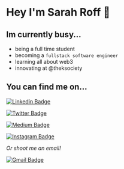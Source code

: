 # Hey I'm Sarah Roff 👋

## Im currently busy...
 * being a full time student
 * becoming a `fullstack software engineer`
 * learning all about web3
 * innovating at @theksociety

## You can find me on...

[![Linkedin Badge](https://img.shields.io/badge/-LinkedIn-blue?style=flat-square&logo=Linkedin&logoColor=white&link=https://www.linkedin.com/in/sarahroff/)](https://www.linkedin.com/in/sarahroff/)

[![Twitter Badge](https://img.shields.io/badge/-Twitter-lightblue?style=flat-square&logo=Twitter&logoColor=grey&link=https://twitter.com/SarahRoff27)](https://twitter.com/SarahRoff27)

[![Medium Badge](https://img.shields.io/badge/-Medium-black?style=flat-square&labelColor=000000&logo=Medium&link=https://medium.com/@sarahroff)](https://medium.com/@sarahroff)

[![Instagram Badge](https://img.shields.io/badge/-Instagram-red?style=flat-square&logo=Instagram&logoColor=white&link=https://www.instagram.com/sarah.vroff/)](https://www.instagram.com/sarah.vroff/)



*Or shoot me an email!*

[![Gmail Badge](https://img.shields.io/badge/-Gmail-c14438?style=flat-square&logo=Gmail&logoColor=white&link=mailto:sarahroff2006@gmail.com)](mailto:sarahroff2006@gmail.com)
